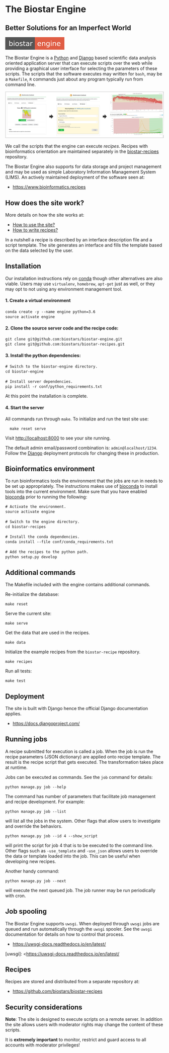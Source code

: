 # The Biostar Engine

## Better Solutions for an Imperfect World

![Biostar Engine Badge](biostar/engine/static/images/badge-engine.svg)

[python]: https://www.python.org/
[django]: https://www.djangoproject.com/

The Biostar Engine is a [Python][python] and [Django][django] based scientific data analysis oriented application server that can execute scripts over the web while providing a graphical user interface for selecting the parameters of these scripts. The scripts that the software executes may written for `bash`, may be a `Makefile`, `R` commands just about any program typically run from command line.

![Usage Example](docs/images/usage-example.png)

We call the scripts that the engine can execute *recipes*. Recipes with bioinformatics orientation are maintained separately in the [biostar-recipes][recipes] repository.

[recipes]: https://github.com/biostars/biostar-recipes

The Biostar Engine also supports for data storage and project management and may be used as simple Laboratory Information Management System (LIMS). An actively maintained deployment of the software seen at:

* <https://www.bioinformatics.recipes>

## How does the site work?

More details on how the site works at:

* [How to use the site?][how-to-use]
* [How to write recipes?][how-to-write]

In a nutshell a recipe is described by an interface description file and a script template.
The site generates an interface and fills the template based on the data selected by the user.

[how-to-use]: docs/how-to-use-the-site.md
[how-to-write]: https://github.com/biostars/biostar-recipes/blob/master/docs/how-to-write-recipes.md

## Installation

Our installation instructions rely on [conda][conda] though other alternatives are also viable. Users may use `virtualenv`, `homebrew`, `apt-get` just as well, or they may opt to not using any environment management tool.

#### 1\. Create a virtual environment

[conda]: https://conda.io/docs/

    conda create -y --name engine python=3.6
    source activate engine
    
#### 2\. Clone the source server code and the recipe code:

    git clone git@github.com:biostars/biostar-engine.git
    git clone git@github.com:biostars/biostar-recipes.git
    
#### 3\. Install the python dependencies:

    # Switch to the biostar-engine directory.
    cd biostar-engine
    
    # Install server dependencies.
    pip install -r conf/python_requirements.txt
    
At this point the installation is complete.

#### 4\. Start the server

All commands run through `make`. To initialize and run the test site use:

      make reset serve
   
Visit <http://localhost:8000> to see your site running. 

The default admin email/password combination is: `admin@localhost/1234`. Follow the [Django][django] deployment protocols for changing these in production.

## Bioinformatics environment

To run bioinformatics tools the environment that the jobs are run in needs to be set up appropriately. The instructions makes use of [bioconda][bioconda] to install tools into the current environment. Make sure that you have enabled [bioconda][bioconda] prior to running the following:

    # Activate the environment.
    source activate engine
      
    # Switch to the engine directory.
    cd biostar-recipes
    
    # Install the conda dependencies.
    conda install --file conf/conda_requirements.txt

    # Add the recipes to the python path.
    python setup.py develop

[bioconda]: https://bioconda.github.io/

## Additional commands

The Makefile included with the engine contains additional commands.

Re-initialize the database:

    make reset 
 
Serve the current site:

    make serve

Get the data that are used in the recipes.

    make data
            
Initialize the example recipes from the `biostar-recipe` repository.

    make recipes

Run all tests:

    make test

## Deployment

The site is built with Django hence the official Django documentation applies.

* <https://docs.djangoproject.com/>

## Running jobs 

A recipe submitted for execution is called a job. When the job is run the recipe parameters (JSON dictionary) are applied onto recipe template. The result is the recipe script that gets executed. The transformation takes place at runtime.

Jobs can be executed as commands. See the `job` command for details:

    python manage.py job --help
    
The command has number of parameters that facilitate job management and recipe development.
For example:

    python manage.py job --list
    
will list all the jobs in the system. Other flags that allow users to investigate and override the behaviors.

    python manage.py job --id 4 --show_script
    
will print the script for job 4 that is to be executed to the command line. Other flags such as `-use_template` and `-use_json` allows users to override the data or template loaded into the job.
This can be useful when developing new recipes.

Another handy command:

    python manage.py job --next
    
will execute the next queued job. The job runner may be run periodically with cron.

## Job spooling

The Biostar Engine supports `uwsgi`. When deployed through 
`uwsgi` jobs are queued and run automatically through the `uwsgi` spooler. See the `uwsgi` documentation  for details on how to control that process.

* <https://uwsgi-docs.readthedocs.io/en/latest/>

[uwsgi]: <https://uwsgi-docs.readthedocs.io/en/latest/

## Recipes

Recipes are stored and distributed from a separate repository at:

* <https://github.com/biostars/biostar-recipes>

## Security considerations

**Note**: The site is designed to execute scripts on a remote server. In addition the site 
allows users with moderator rights may change the content of these scripts.

It is **extremely important** to monitor, restrict and guard access to all
accounts with moderator privileges!

